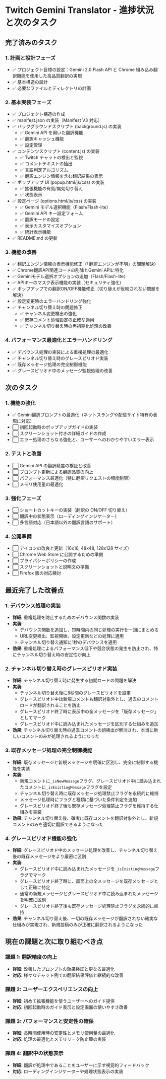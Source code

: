 # Twitch Gemini Translator - 進捗状況と次のタスク

## 完了済みのタスク

### 1. 計画と設計フェーズ

- ✅ プロジェクト目標の設定：Gemini 2.0 Flash API と Chrome 組み込み翻訳機能を使用した高品質翻訳の実現
- ✅ 基本構造の設計
- ✅ 必要なファイルとディレクトリの計画

### 2. 基本実装フェーズ

- ✅ プロジェクト構造の作成
- ✅ manifest.json の実装（Manifest V3 対応）
- ✅ バックグラウンドスクリプト (background.js) の実装
  - ✅ Gemini API を用いた翻訳機能
  - ✅ 翻訳キャッシュ機能
  - ✅ 設定管理
- ✅ コンテンツスクリプト (content.js) の実装
  - ✅ Twitch チャットの検出と監視
  - ✅ コメントテキストの抽出
  - ✅ 言語判定アルゴリズム
  - ✅ 翻訳エンジン情報を含む翻訳結果の表示
- ✅ ポップアップ UI (popup.html/js/css) の実装
  - ✅ 拡張機能の有効/無効切り替え
  - ✅ 状態表示
- ✅ 設定ページ (options.html/js/css) の実装
  - ✅ Gemini モデル選択機能（Flash/Flash-lite）
  - ✅ Gemini API キー設定フォーム
  - ✅ 翻訳モードの設定
  - ✅ 表示カスタマイズオプション
  - ✅ 統計表示機能
- ✅ README.md の更新

### 3. 機能の改善

- ✅ 翻訳エンジン情報の表示機能修正（「翻訳エンジンが不明」の問題解決）
- ✅ Chrome翻訳API関連コードの削除とGemini APIに特化
- ✅ Geminiモデル選択オプションの追加（Flash/Flash-lite）
- ✅ APIキーのマスク表示機能の実装（セキュリティ強化）
- ✅ ポップアップでの翻訳ON/OFF機能修正（切り替えが反映されない問題を解決）
- ✅ 設定変更時のエラーハンドリング強化
- ✅ チャンネル切り替え時の問題修正
  - ✅ チャンネル変更検出の強化
  - ✅ 既存コメント処理設定の正確な適用
  - ✅ チャンネル切り替え時の再初期化処理の改善

### 4. パフォーマンス最適化とエラーハンドリング

- ✅ デバウンス処理の実装による重複処理の最適化
- ✅ チャンネル切り替え時のグレースピリオド実装
- ✅ 既存メッセージ処理の完全制御機能
- ✅ グレースピリオド中のメッセージ監視処理の改善

## 次のタスク

### 1. 機能の強化

- ✅ Gemini翻訳プロンプトの最適化（ネットスラングや配信サイト特有の表現に対応）
- ⬜ 初回起動時のポップアップガイドの実装
- ⬜ スクリーンショット付きの詳細ガイドの作成
- ⬜ エラー処理のさらなる強化と、ユーザーへのわかりやすいエラー表示

### 2. テストと改善

- ⬜ Gemini API の翻訳精度の検証と改善
- ⬜ プロンプト更新による翻訳品質の向上
- ⬜ パフォーマンス最適化（特に翻訳リクエストの頻度制限）
- ⬜ メモリ使用量の最適化

### 3. 強化フェーズ

- ⬜ ショートカットキーの実装（翻訳の ON/OFF 切り替え）
- ⬜ 翻訳中の状態表示（ローディングインジケーター）
- ⬜ 多言語対応（日本語以外の翻訳言語のサポート）

### 4. 公開準備

- ⬜ アイコンの改良と更新（16x16, 48x48, 128x128 サイズ）
- ⬜ Chrome Web Store に公開するための準備
- ⬜ プライバシーポリシーの作成
- ⬜ スクリーンショットと説明文の準備
- ⬜ Firefox 版の対応検討

## 最近完了した改善点

### 1. デバウンス処理の実装
- **詳細**: 重複処理を防止するためのデバウンス関数の実装
- **実装**:
  - デバウンス関数を追加し、短時間内の同じ処理の実行を一回にまとめる
  - URL変更検出、監視開始、設定更新などの処理に適用
  - チャンネル切り替え通知に1秒のデバウンスを適用
- **効果**: 重複処理によるパフォーマンス低下や競合状態の発生を防止され、特にチャンネル切り替え時の安定性が向上

### 2. チャンネル切り替え時のグレースピリオド実装
- **詳細**: チャンネル切り替え時に発生する初期ロードの問題を解決
- **実装**:
  - チャンネル切り替え後に8秒間のグレースピリオドを設定
  - グレースピリオド中は新規コメントも翻訳対象外とし、過去のコメントロードが翻訳されることを防止
  - グレースピリオド終了時に表示中の全メッセージを「既存メッセージ」としてマーク
  - グレースピリオド中に読み込まれたメッセージを区別する仕組みを追加
- **効果**: チャンネル切り替え時の過去コメントの誤検出が解消され、本当に新しいコメントのみが処理されるようになった

### 3. 既存メッセージ処理の完全制御機能
- **詳細**: 既存メッセージと新規メッセージを明確に区別し、完全に制御する機能を実装
- **実装**:
  - 新規コメントに`_isNewMessage`フラグ、グレースピリオド中に読み込まれたコメントに`_isExistingMessage`フラグを設定
  - チャンネル切り替え時に既存メッセージ処理禁止フラグを永続的に維持
  - メッセージ処理時にフラグと種類に基づいた条件判定を追加
  - グレースピリオド終了後も既存メッセージ処理禁止フラグを維持する仕組みを実装
- **効果**: チャンネル切り替え後、確実に既存コメントを翻訳対象外とし、新規コメントのみを適切に翻訳できるようになった

### 4. グレースピリオド機能の強化
- **詳細**: グレースピリオド中のメッセージ処理を改善し、チャンネル切り替え後の既存メッセージをより厳密に区別
- **実装**:
  - グレースピリオド中に読み込まれたメッセージを`_isExistingMessage`フラグでマーク
  - グレースピリオド終了時に、画面上の全メッセージを既存メッセージとして正確に特定
  - 通常の新規メッセージとグレースピリオド中に読み込まれたメッセージを明確に区別
  - グレースピリオド終了後も既存メッセージ処理禁止フラグを永続的に維持
- **効果**: チャンネル切り替え後、一切の既存メッセージが翻訳されない確実な仕組みが実現され、新規投稿のみが正確に翻訳されるようになった

## 現在の課題と次に取り組むべき点

### 課題 1: 翻訳精度の向上

- **詳細**: 改善したプロンプトの効果検証と更なる最適化
- **対応**: 様々なチャット例での翻訳結果評価と継続的な改善

### 課題 2: ユーザーエクスペリエンスの向上

- **詳細**: 初めて拡張機能を使うユーザーへのガイド提供
- **対応**: 初回起動時のガイド表示と設定画面の使いやすさ改善

### 課題 3: パフォーマンスと安定性の確保

- **詳細**: 長時間使用時の安定性とメモリ使用量の最適化
- **対応**: 処理の最適化とメモリリーク防止策の実装

### 課題 4: 翻訳中の状態表示

- **詳細**: 翻訳が処理中であることをユーザーに示す視覚的フィードバック
- **対応**: ローディングインジケーターや処理状態表示の実装